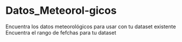 # Datos_Meteorol-gicos
Encuentra los datos meteorológicos para usar con tu dataset existente
Encuentra el rango de fefchas para tu dataset
